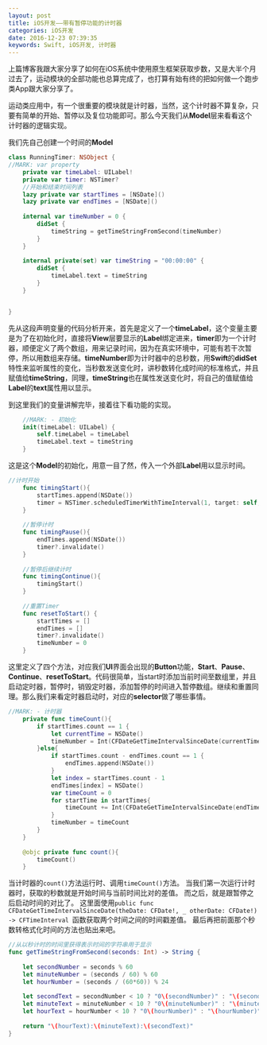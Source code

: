 ```yaml
---
layout: post
title: iOS开发——带有暂停功能的计时器
categories: iOS开发
date: 2016-12-23 07:39:35
keywords: Swift, iOS开发, 计时器
---
```


上篇博客我跟大家分享了如何在iOS系统中使用原生框架获取步数，又是大半个月过去了，运动模块的全部功能也总算完成了，也打算有始有终的把如何做一个跑步类App跟大家分享了。

运动类应用中，有一个很重要的模块就是计时器，当然，这个计时器不算复杂，只要有简单的开始、暂停以及复位功能即可。那么今天我们从**Model**层来看看这个计时器的逻辑实现。

我们先自己创建一个时间的**Model**

```swift
class RunningTimer: NSObject {
//MARK: var property
    private var timeLabel: UILabel!
    private var timer: NSTimer?
    //开始和结束时间列表
    lazy private var startTimes = [NSDate]()
    lazy private var endTimes = [NSDate]()
    
    internal var timeNumber = 0 {
        didSet {
            timeString = getTimeStringFromSecond(timeNumber)
        }
    }
    
    internal private(set) var timeString = "00:00:00" {
        didSet {
            timeLabel.text = timeString
        }
    }


}
```

<!--more-->

先从这段声明变量的代码分析开来，首先是定义了一个**timeLabel**，这个变量主要是为了在初始化时，直接将**View**层要显示的**Label**绑定进来，**timer**即为一个计时器，顺便定义了两个数组，用来记录时间，因为在真实环境中，可能有若干次暂停，所以用数组来存储。**timeNumber**即为计时器中的总秒数，用**Swift**的**didSet**特性来监听属性的变化，当秒数发送变化时，讲秒数转化成时间的标准格式，并且赋值给**timeString**，同理，**timeString**也在属性发送变化时，将自己的值赋值给**Label**的**text**属性用以显示。

到这里我们的变量讲解完毕，接着往下看功能的实现。

```swift
    //MARK: - 初始化
    init(timeLabel: UILabel) {
        self.timeLabel = timeLabel
        timeLabel.text = timeString
    }
```

这是这个**Model**的初始化，用意一目了然，传入一个外部**Label**用以显示时间。

```swift
//计时开始
    func timingStart(){
        startTimes.append(NSDate())
        timer = NSTimer.scheduledTimerWithTimeInterval(1, target: self, selector: #selector(self.count), userInfo: nil, repeats: true)
    }
    
    //暂停计时
    func timingPause(){
        endTimes.append(NSDate())
        timer?.invalidate()
    }
    
    //暂停后继续计时
    func timingContinue(){
        timingStart()
    }
    
    //重置Timer
    func resetToStart() {
        startTimes = []
        endTimes = []
        timer?.invalidate()
        timeNumber = 0
    }

```

这里定义了四个方法，对应我们**UI**界面会出现的**Button**功能，**Start**、**Pause**、**Continue**、**resetToStart**。代码很简单，当start时添加当前时间至数组里，并且启动定时器，暂停时，销毁定时器，添加暂停的时间进入暂停数组。继续和重置同理。那么我们来看定时器启动时，对应的**selector**做了哪些事情。

```swift
//MARK: - 计时器
    private func timeCount(){
        if startTimes.count == 1 {
            let currentTime = NSDate()
            timeNumber = Int(CFDateGetTimeIntervalSinceDate(currentTime, startTimes[0]))
        }else{
            if startTimes.count - endTimes.count == 1 {
                endTimes.append(NSDate())
            }
            let index = startTimes.count - 1
            endTimes[index] = NSDate()
            var timeCount = 0
            for startTime in startTimes{
                timeCount += Int(CFDateGetTimeIntervalSinceDate(endTimes[startTimes.indexOf(startTime)!],startTime))
            }
            timeNumber = timeCount
        }
    }
    
    @objc private func count(){
        timeCount()
    }
```

当计时器的`count()`方法运行时、调用`timeCount()`方法。
当我们第一次运行计时器时，获取的秒数就是开始时间与当前时间比对的差值。
而之后，就是跟暂停之后启动时间的对比了。
这里面使用`public func CFDateGetTimeIntervalSinceDate(theDate: CFDate!, _ otherDate: CFDate!) -> CFTimeInterval
`函数获取两个时间之间的时间戳差值。
最后再把前面那个秒数转格式化时间的方法也贴出来吧。

```swift
//从以秒计时的时间里获得表示时间的字符串用于显示
func getTimeStringFromSecond(seconds: Int) -> String {
    
    let secondNumber = seconds % 60
    let minuteNumber = (seconds / 60) % 60
    let hourNumber = (seconds / (60*60)) % 24
    
    let secondText = secondNumber < 10 ? "0\(secondNumber)" : "\(secondNumber)"
    let minuteText = minuteNumber < 10 ? "0\(minuteNumber)" : "\(minuteNumber)"
    let hourText = hourNumber < 10 ? "0\(hourNumber)" : "\(hourNumber)"
    
    return "\(hourText):\(minuteText):\(secondText)"
}
```
